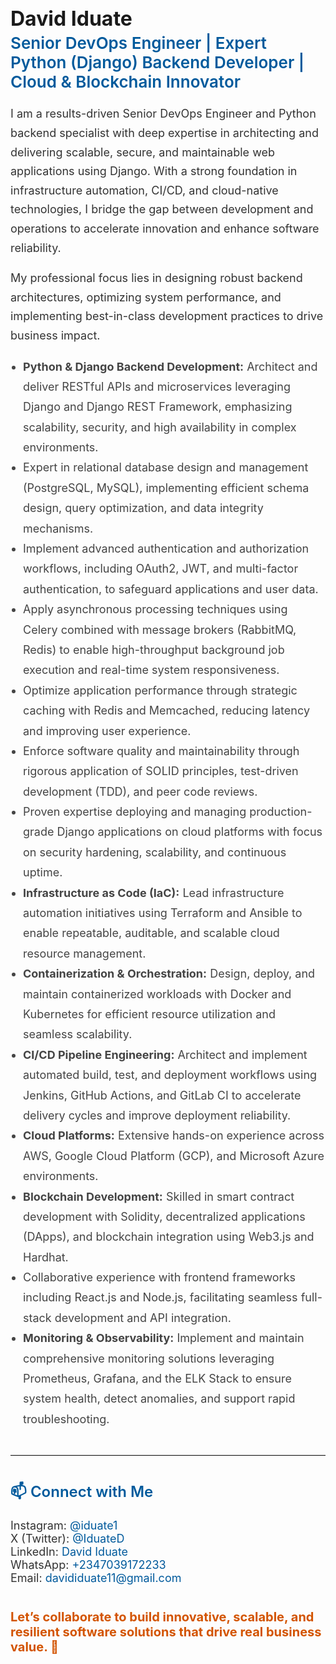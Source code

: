 <h1 style="font-size: 32px; font-weight: 700; color: #1a1a1a; margin-bottom: 0;">David Iduate</h1>

<h2 style="font-size: 26px; color: #005a9c; font-weight: 600; margin-top: 4px;">
Senior DevOps Engineer | Expert Python (Django) Backend Developer | Cloud & Blockchain Innovator
</h2>

<p style="font-size: 18px; line-height: 1.7; color: #333; max-width: 700px; margin-top: 20px;">
I am a results-driven Senior DevOps Engineer and Python backend specialist with deep expertise in architecting and delivering scalable, secure, and maintainable web applications using Django. With a strong foundation in infrastructure automation, CI/CD, and cloud-native technologies, I bridge the gap between development and operations to accelerate innovation and enhance software reliability.
</p>

<p style="font-size: 18px; line-height: 1.7; color: #333; max-width: 700px; margin-top: 16px;">
My professional focus lies in designing robust backend architectures, optimizing system performance, and implementing best-in-class development practices to drive business impact.
</p>

<ul style="font-size: 18px; line-height: 1.8; color: #444; max-width: 700px; padding-left: 20px; margin-top: 16px;">
  <li>
    <strong>Python & Django Backend Development:</strong> Architect and deliver RESTful APIs and microservices leveraging Django and Django REST Framework, emphasizing scalability, security, and high availability in complex environments.
  </li>
  <li>
    Expert in relational database design and management (PostgreSQL, MySQL), implementing efficient schema design, query optimization, and data integrity mechanisms.
  </li>
  <li>
    Implement advanced authentication and authorization workflows, including OAuth2, JWT, and multi-factor authentication, to safeguard applications and user data.
  </li>
  <li>
    Apply asynchronous processing techniques using Celery combined with message brokers (RabbitMQ, Redis) to enable high-throughput background job execution and real-time system responsiveness.
  </li>
  <li>
    Optimize application performance through strategic caching with Redis and Memcached, reducing latency and improving user experience.
  </li>
  <li>
    Enforce software quality and maintainability through rigorous application of SOLID principles, test-driven development (TDD), and peer code reviews.
  </li>
  <li>
    Proven expertise deploying and managing production-grade Django applications on cloud platforms with focus on security hardening, scalability, and continuous uptime.
  </li>
  <li>
    <strong>Infrastructure as Code (IaC):</strong> Lead infrastructure automation initiatives using Terraform and Ansible to enable repeatable, auditable, and scalable cloud resource management.
  </li>
  <li>
    <strong>Containerization & Orchestration:</strong> Design, deploy, and maintain containerized workloads with Docker and Kubernetes for efficient resource utilization and seamless scalability.
  </li>
  <li>
    <strong>CI/CD Pipeline Engineering:</strong> Architect and implement automated build, test, and deployment workflows using Jenkins, GitHub Actions, and GitLab CI to accelerate delivery cycles and improve deployment reliability.
  </li>
  <li>
    <strong>Cloud Platforms:</strong> Extensive hands-on experience across AWS, Google Cloud Platform (GCP), and Microsoft Azure environments.
  </li>
  <li>
    <strong>Blockchain Development:</strong> Skilled in smart contract development with Solidity, decentralized applications (DApps), and blockchain integration using Web3.js and Hardhat.
  </li>
  <li>
    Collaborative experience with frontend frameworks including React.js and Node.js, facilitating seamless full-stack development and API integration.
  </li>
  <li>
    <strong>Monitoring & Observability:</strong> Implement and maintain comprehensive monitoring solutions leveraging Prometheus, Grafana, and the ELK Stack to ensure system health, detect anomalies, and support rapid troubleshooting.
  </li>
</ul>

<hr style="margin: 40px 0; border: none; border-top: 1px solid #ddd;"/>

<h2 style="font-size: 24px; color: #005a9c; font-weight: 600;">📫 Connect with Me</h2>

<p style="font-size: 18px; color: #333; max-width: 700px;">
Instagram: <a href="https://www.instagram.com/iduate1" target="_blank" style="color: #005a9c; text-decoration: none;">@iduate1</a><br/>
X (Twitter): <a href="https://x.com/IduateD" target="_blank" style="color: #005a9c; text-decoration: none;">@IduateD</a><br/>
LinkedIn: <a href="https://www.linkedin.com/in/david-iduate" target="_blank" style="color: #005a9c; text-decoration: none;">David Iduate</a><br/>
WhatsApp: <a href="https://wa.me/2347039172233" target="_blank" style="color: #005a9c; text-decoration: none;">+2347039172233</a><br/>
Email: <a href="mailto:davididuate11@gmail.com" style="color: #005a9c; text-decoration: none;">davididuate11@gmail.com</a>
</p>

<p style="font-size: 20px; font-weight: 700; color: #d35400; margin-top: 40px;">
Let’s collaborate to build innovative, scalable, and resilient software solutions that drive real business value. 🚀
</p>
